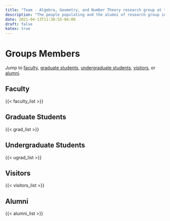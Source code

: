 ```yaml
---
title: "Team - Algebra, Geometry, and Number Theory research group at the University of South Carolina"
description: "The people populating and the alumni of research group in Algebra, Geometry, and Number Theory at the University of South Carolina"
date: 2021-04-13T11:38:55-04:00
draft: false
katex: true
---
```


# Groups Members

Jump to [faculty](#faculty), [graduate students](#graduate-students), [undergraduate students](#undergraduate-students), [visitors](#visitors), or [alumni](#alumni).

## Faculty

{{< faculty_list >}}

## Graduate Students

{{< grad_list >}}

## Undergraduate Students

{{< ugrad_list >}}

## Visitors 

{{< visitors_list >}}

## Alumni

{{< alumni_list >}}

